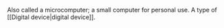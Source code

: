 Also called a microcomputer; a small computer for personal use. A type of [[Digital device|digital device]].